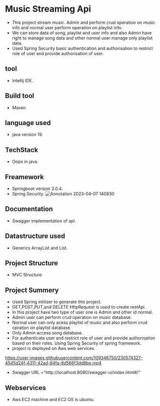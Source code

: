 # Music Streaming Api
- This project stream music. Admin and perform crud operation on music info and normal user perform operation on playlist info.
- We can store data of song, playlist and user info and also Admin have right to manage song data and other normal user manage only
  playlist data.
- Used Spring Security basic authentication and authorisation to restrict role of user and provide authorisation of user.

 ## tool
 - Intellij IDE.
 ## Build tool
 - Maven
## language used
- java version 19.
## TechStack
- Oops in java.
## Freamework
- Springboot version 3.0.4.
- Spring Security.
![Annotation 2023-04-07 140830](https://user-images.githubusercontent.com/109346750/230574936-1db35f4e-28d2-470c-abb7-ed6ef6b416e2.png)

## Documentation
- Swagger implementation of api.
## Datastructure used 
- Generics ArrayList and List.
## Project Structure
- MVC Structure.
## Project Summery
- Used Spring intilizer to generate this project.
- GET,POST,PUT,and DELETE HttpRequest is used to create restApi.
- In this project have two type of user one is Admin and other id normal.
- Admin user can perform crud operation on music database.
- Normal user can only acess playlist of music and also perform crud opration on playlist database.
- Only Admin access song database.
- For authenticate user and restrict role of user and provide authorisation based on their roles. Using Spring Security
  of spring framework.
- project is deployed on Aws web services.




https://user-images.githubusercontent.com/109346750/230574327-4545d24f-4311-42ad-84fa-9d566f3dd8be.mp4



- Swagger URL =<a>"http://localhost:8080/swagger-ui/index.html#/"</a>
## Webservices
- Aws EC2 machine and EC2 OS is ubuntu.
